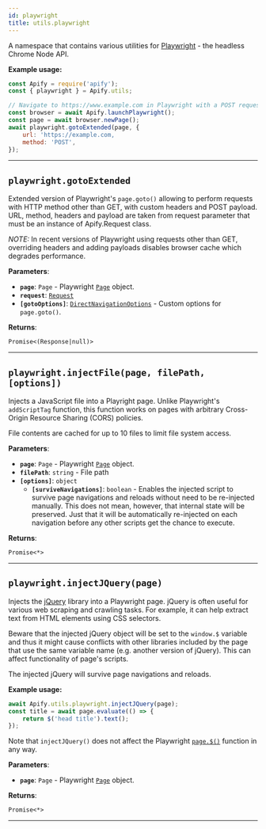 ```yaml
---
id: playwright
title: utils.playwright
---
```


<a name="playwright"></a>

A namespace that contains various utilities for [Playwright](https://github.com/microsoft/playwright) - the headless Chrome Node API.

**Example usage:**

```javascript
const Apify = require('apify');
const { playwright } = Apify.utils;

// Navigate to https://www.example.com in Playwright with a POST request
const browser = await Apify.launchPlaywright();
const page = await browser.newPage();
await playwright.gotoExtended(page, {
    url: 'https://example.com,
    method: 'POST',
});
```

---

<a name="gotoextended"></a>

## `playwright.gotoExtended`

Extended version of Playwright's `page.goto()` allowing to perform requests with HTTP method other than GET, with custom headers and POST payload.
URL, method, headers and payload are taken from request parameter that must be an instance of Apify.Request class.

_NOTE:_ In recent versions of Playwright using requests other than GET, overriding headers and adding payloads disables browser cache which degrades
performance.

**Parameters**:

- **`page`**: `Page` - Playwright [`Page`](https://playwright.dev/docs/api/class-page) object.
- **`request`**: [`Request`](../api/request)
- **`[gotoOptions]`**: [`DirectNavigationOptions`](../typedefs/direct-navigation-options) - Custom options for `page.goto()`.

**Returns**:

`Promise<(Response|null)>`

---

<a name="injectfile"></a>

## `playwright.injectFile(page, filePath, [options])`

Injects a JavaScript file into a Playright page. Unlike Playwright's `addScriptTag` function, this function works on pages with arbitrary Cross-Origin
Resource Sharing (CORS) policies.

File contents are cached for up to 10 files to limit file system access.

**Parameters**:

- **`page`**: `Page` - Playwright [`Page`](https://playwright.dev/docs/api/class-page) object.
- **`filePath`**: `string` - File path
- **`[options]`**: `object`
    - **`[surviveNavigations]`**: `boolean` - Enables the injected script to survive page navigations and reloads without need to be re-injected
      manually. This does not mean, however, that internal state will be preserved. Just that it will be automatically re-injected on each
      navigation before any other scripts get the chance to execute.

**Returns**:

`Promise<*>`

---

<a name="injectjquery"></a>

## `playwright.injectJQuery(page)`

Injects the [jQuery](https://jquery.com/) library into a Playwright page. jQuery is often useful for various web scraping and crawling tasks. For
example, it can help extract text from HTML elements using CSS selectors.

Beware that the injected jQuery object will be set to the `window.$` variable and thus it might cause conflicts with other libraries included by the
page that use the same variable name (e.g. another version of jQuery). This can affect functionality of page's scripts.

The injected jQuery will survive page navigations and reloads.

**Example usage:**

```javascript
await Apify.utils.playwright.injectJQuery(page);
const title = await page.evaluate(() => {
    return $('head title').text();
});
```

Note that `injectJQuery()` does not affect the Playwright [`page.$()`](https://playwright.dev/docs/api/class-page#page-query-selector) function in any
way.

**Parameters**:

- **`page`**: `Page` - Playwright [`Page`](https://playwright.dev/docs/api/class-page) object.

**Returns**:

`Promise<*>`

---
